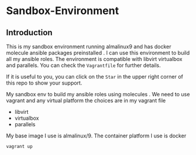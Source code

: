 # Sandbox-Environment
## Introduction
This is my sandbox environment running almalinux9 and has docker molecule ansible packages preinstalled . I can use this environment to build all my ansible roles. The environment is compatible with libvirt virtualbox and parallels. You can check the `Vagrantfile` for further details.

If it is useful to you, you can click on the `Star` in the upper right corner of this repo to show your support.

My sandbox env to build my ansible roles using molecules . We need to use vagrant and any virtual platform the choices are in my vagrant file
- libvirt
- virtualbox
- parallels

My base image I use is almalinux/9. The container platform I use is docker
```
vagrant up
```
